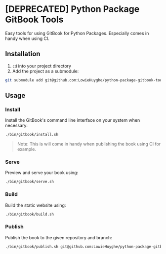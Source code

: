 
# [DEPRECATED] Python Package GitBook Tools

Easy tools for using GitBook for Python Packages.
Especially comes in handy when using CI.


## Installation

1. `cd` into your project directory
2. Add the project as a submodule:

 ```bash
git submodule add git@github.com:LowieHuyghe/python-package-gitbook-tools.git bin/gitbook
```


## Usage

### Install
Install the GitBook's command line interface on your system when necessary:
```bash
./bin/gitbook/install.sh
```
> Note: This is will come in handy when publishing the book using CI for example.

### Serve
Preview and serve your book using:
```bash
./bin/gitbook/serve.sh
```

### Build
Build the static website using:
```bash
./bin/gitbook/build.sh
```

### Publish
Publish the book to the given repository and branch:
```bash
./bin/gitbook/publish.sh git@github.com:LowieHuyghe/python-package-gitbook-tools.git gh-pages
```
